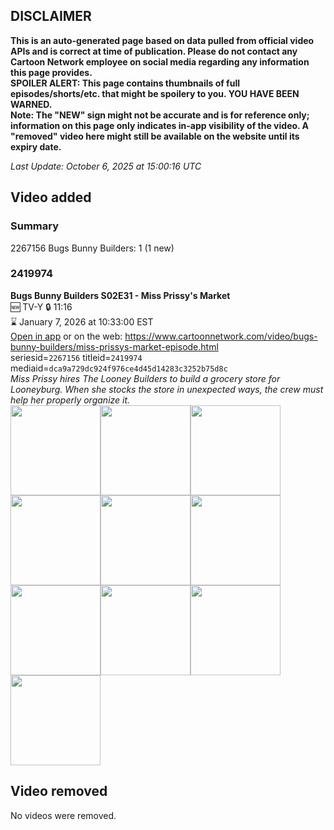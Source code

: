 ## DISCLAIMER
**This is an auto-generated page based on data pulled from official video APIs and is correct at time of publication. Please do not contact any Cartoon Network employee on social media regarding any information this page provides.**  
**SPOILER ALERT: This page contains thumbnails of full episodes/shorts/etc. that might be spoilery to you. YOU HAVE BEEN WARNED.**  
**Note: The "NEW" sign might not be accurate and is for reference only; information on this page only indicates in-app visibility of the video. A "removed" video here might still be available on the website until its expiry date.**  

_Last Update: October 6, 2025 at 15:00:16 UTC_
## Video added
### Summary
2267156 Bugs Bunny Builders: 1 (1 new)  
### 2419974
**Bugs Bunny Builders S02E31 - Miss Prissy's Market**  
🆕 TV-Y 🔒 11:16  
⌛ January 7, 2026 at 10:33:00 EST  
[Open in app](https://cnvideo.sercomkc.org/redirector.html?type=cnapp&seriesid=1000000000093702&titleid=2419974&mediaid=dca9a729dc924f976ce4d45d14283c3252b75d8c) or on the web: https://www.cartoonnetwork.com/video/bugs-bunny-builders/miss-prissys-market-episode.html  
seriesid=`2267156` titleid=`2419974` mediaid=`dca9a729dc924f976ce4d45d14283c3252b75d8c`  
_Miss Prissy hires The Looney Builders to build a grocery store for Looneyburg. When she stocks the store in unexpected ways, the crew must help her properly organize it._  
<a href="https://s3.amazonaws.com/cartoonorchestrator/2419974_001_1280x720.jpg"><img src="https://s3.amazonaws.com/cartoonorchestrator/2419974_001_640x360.jpg" height="144px" /></a><a href="https://s3.amazonaws.com/cartoonorchestrator/2419974_002_1280x720.jpg"><img src="https://s3.amazonaws.com/cartoonorchestrator/2419974_002_640x360.jpg" height="144px" /></a><a href="https://s3.amazonaws.com/cartoonorchestrator/2419974_003_1280x720.jpg"><img src="https://s3.amazonaws.com/cartoonorchestrator/2419974_003_640x360.jpg" height="144px" /></a><a href="https://s3.amazonaws.com/cartoonorchestrator/2419974_004_1280x720.jpg"><img src="https://s3.amazonaws.com/cartoonorchestrator/2419974_004_640x360.jpg" height="144px" /></a><a href="https://s3.amazonaws.com/cartoonorchestrator/2419974_005_1280x720.jpg"><img src="https://s3.amazonaws.com/cartoonorchestrator/2419974_005_640x360.jpg" height="144px" /></a><a href="https://s3.amazonaws.com/cartoonorchestrator/2419974_006_1280x720.jpg"><img src="https://s3.amazonaws.com/cartoonorchestrator/2419974_006_640x360.jpg" height="144px" /></a><a href="https://s3.amazonaws.com/cartoonorchestrator/2419974_007_1280x720.jpg"><img src="https://s3.amazonaws.com/cartoonorchestrator/2419974_007_640x360.jpg" height="144px" /></a><a href="https://s3.amazonaws.com/cartoonorchestrator/2419974_008_1280x720.jpg"><img src="https://s3.amazonaws.com/cartoonorchestrator/2419974_008_640x360.jpg" height="144px" /></a><a href="https://s3.amazonaws.com/cartoonorchestrator/2419974_009_1280x720.jpg"><img src="https://s3.amazonaws.com/cartoonorchestrator/2419974_009_640x360.jpg" height="144px" /></a><a href="https://s3.amazonaws.com/cartoonorchestrator/2419974_010_1280x720.jpg"><img src="https://s3.amazonaws.com/cartoonorchestrator/2419974_010_640x360.jpg" height="144px" /></a>
## Video removed
No videos were removed.  
